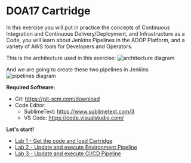 # DOA17 Cartridge

In this exercise you will put in practice the concepts of Continuous Integration and Continuous Delivery/Deployment, and Infrastructure as a Code, you will learn about Jenkins Pipelines in the ADOP Platform, and a variety of AWS tools for Developers and Operators.

This is the architecture used in this exercise:
![architecture diagram](https://github.com/chuymarin/doa17-cartridge/blob/master/assets/doa17-diagram.png)

And we are going to create these two pipelines in Jenkins
![pipelines diagram](https://github.com/chuymarin/doa17-cartridge/blob/master/assets/doa17-process.png)

**Required Software:**
* Git: https://git-scm.com/download
* Code Editor: 
  * SublimeText: https://www.sublimetext.com/3
  * VS Code: https://code.visualstudio.com/

**Let's start!**

- [Lab 1 - Get the code and load Cartridge](https://github.com/chuymarin/doa17-cartridge/blob/master/LAB_1.md)
- [Lab 2 - Update and execute Environment Pipeline](https://github.com/chuymarin/doa17-cartridge/blob/master/LAB_2.md)
- [Lab 3 - Update and execute CI/CD Pipeline](https://github.com/chuymarin/doa17-cartridge/blob/master/LAB_3.md)
